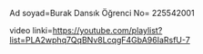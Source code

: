 
Ad soyad=Burak Dansık
Öğrenci No= 225542001

video linki=https://youtube.com/playlist?list=PLA2wphq7QqBNv8LcqgF4GbA96IaRsfU-7
